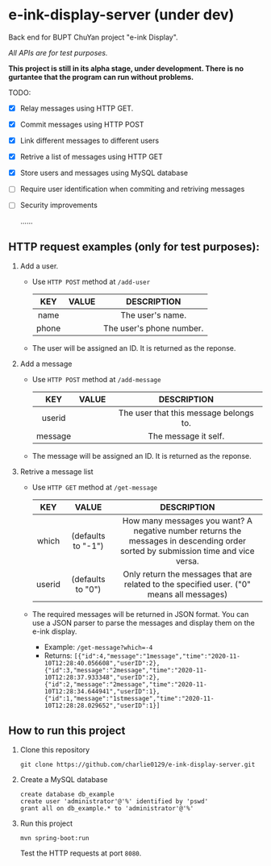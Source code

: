 # e-ink-display-server (under dev)

Back end for BUPT ChuYan project "e-ink Display".

*All APIs are for test purposes.*

**This project is still in its alpha stage,  under development. There is no gurtantee that the program can run without problems.**

 TODO:

- [x] Relay messages using HTTP GET.

- [x] Commit messages using HTTP POST

- [x] Link different messages to different users

- [x] Retrive a list of messages using HTTP GET

- [x] Store users and messages using MySQL database

- [ ] Require user identification when commiting and retriving messages

- [ ] Security improvements

  ......



## HTTP request examples (only for test purposes):

1. Add a user.

   - Use `HTTP POST` method at `/add-user`

     |  KEY  | VALUE |       DESCRIPTION        |
     | :---: | :---: | :----------------------: |
     | name  |       |     The user's name.     |
     | phone |       | The user's phone number. |
   
   - The user will be assigned an ID. It is returned as the reponse.
   
2. Add a message

   - Use `HTTP POST` method at `/add-message`

     |   KEY   | VALUE |              DESCRIPTION               |
     | :-----: | :---: | :------------------------------------: |
     | userid  |       | The user that this message belongs to. |
     | message |       |          The message it self.          |

   - The message will be assigned an ID. It is returned as the reponse.

3. Retrive a message list
   - Use `HTTP GET` method at `/get-message`
   
     |  KEY   |       VALUE        |                         DESCRIPTION                          |
     | :----: | :----------------: | :----------------------------------------------------------: |
     | which  | (defaults to "-1") | How many messages you want? A negative number returns the messages in descending order sorted by submission time and vice versa. |
     | userid | (defaults to "0")  | Only return the messages that are related to the specified user. ("0" means all messages) |
   
   - The required messages will be returned in JSON format. You can use a JSON parser to parse the messages and display them on the e-ink display.
     - Example: `/get-message?which=-4`
     - Returns: `[{"id":4,"message":"1message","time":"2020-11-10T12:28:40.056608","userID":2},{"id":3,"message":"2message","time":"2020-11-10T12:28:37.933348","userID":2},{"id":2,"message":"2message","time":"2020-11-10T12:28:34.644941","userID":1},{"id":1,"message":"1stmessage","time":"2020-11-10T12:28:28.029652","userID":1}]`



## How to run this project

1. Clone this repository

   `git clone https://github.com/charlie0129/e-ink-display-server.git`

2. Create a MySQL database

   ```mssql
   create database db_example
   create user 'administrator'@'%' identified by 'pswd'
   grant all on db_example.* to 'administrator'@'%'
   ```

3. Run this project

   `mvn spring-boot:run`

   Test the HTTP requests at port `8080`.